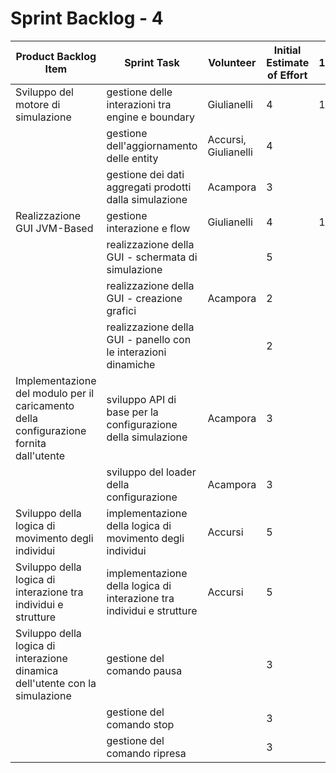 # Sprint Backlog - 4

| Product Backlog Item                                         | Sprint Task                                                  | Volunteer            | Initial Estimate of Effort | 1    | 2    | 3    | 4    | 5    |
| ------------------------------------------------------------ | ------------------------------------------------------------ | -------------------- | -------------------------- | ---- | ---- | ---- | ---- | ---- |
| Sviluppo del motore di simulazione                           | gestione delle interazioni tra engine e boundary             | Giulianelli          | 4                          | 1    |      |      |      |      |
|                                                              | gestione dell'aggiornamento delle entity                     | Accursi, Giulianelli | 4                          |      |      |      |      |      |
|                                                              | gestione dei dati aggregati prodotti dalla simulazione       | Acampora             | 3                          |      |      |      |      |      |
| Realizzazione GUI JVM-Based                                  | gestione interazione e flow                                  | Giulianelli          | 4                          | 1    |      |      |      |      |
|                                                              | realizzazione della GUI - schermata di simulazione           |                      | 5                          |      |      |      |      |      |
|                                                              | realizzazione della GUI - creazione grafici                  | Acampora             | 2                          |      |      |      |      |      |
|                                                              | realizzazione della GUI - panello con le interazioni dinamiche |                      | 2                          |      |      |      |      |      |
| Implementazione del modulo per il caricamento della configurazione fornita dall'utente | sviluppo API di base per la configurazione della simulazione | Acampora             | 3                          |      |      |      |      |      |
|                                                              | sviluppo del loader della configurazione                     | Acampora             | 3                          |      |      |      |      |      |
| Sviluppo della logica di movimento degli individui           | implementazione della logica di movimento degli individui    | Accursi              | 5                          |      |      |      |      |      |
| Sviluppo della logica di interazione tra individui e strutture | implementazione della logica di interazione tra individui e strutture | Accursi              | 5                          |      |      |      |      |      |
| Sviluppo della logica di interazione dinamica dell'utente con la simulazione | gestione del comando pausa                                   |                      | 3                          |      |      |      |      |      |
|                                                              | gestione del comando stop                                    |                      | 3                          |      |      |      |      |      |
|                                                              | gestione del comando ripresa                                 |                      | 3                          |      |      |      |      |      |